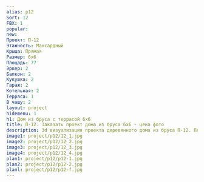 ```yaml
---
alias: p12
Sort: 12
FBX: 1
popular: 
new: 
Проект: П-12
Этажность: Мансардный
Крыша: Прямая
Размер: 6х6
Площадь: 77
Эркер: 2
Балкон: 2
Кукушка: 2
Гараж: 2
Котельная: 2
Терраса: 1
В чашу: 2
layout: project
hidemenu: 1
h1: Дом из бруса с террасой 6х6
title: П-12. Заказать проект дома из бруса 6х6 - цена фото
description: 3d визуализация проекта деревянного дома из бруса П-12. Площадь 77 м2, размер 6х6. Вы можете внести любые изменения в проект.
image1: project/p12/12_1.jpg
image2: project/p12/12_2.jpg
image3: project/p12/12_3.jpg
image4: project/p12/12_4.jpg
plan1: project/p12/p12-1.jpg
plan2: project/p12/p12-2.jpg
planl: project/p12/p12-f.jpg
---
```

